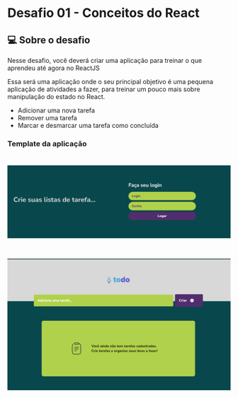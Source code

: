 # Desafio 01 - Conceitos do React

## 💻 Sobre o desafio

Nesse desafio, você deverá criar uma aplicação para treinar o que aprendeu até agora no ReactJS

Essa será uma aplicação onde o seu principal objetivo é uma pequena aplicação de atividades a fazer, para treinar um pouco mais sobre manipulação do estado no React.

- Adicionar uma nova tarefa
- Remover uma tarefa
- Marcar e desmarcar uma tarefa como concluída

### Template da aplicação

<h1 align="center">
  <img alt="todo-login" title="todo-login" src="https://github.com/angelresende/desafio_todo_list/blob/main/todo-login.PNG">
</h1>

<h1 align="center">
  <img alt="todo-task" title="todo-task" src="https://github.com/angelresende/desafio_todo_list/blob/main/todo-task.PNG">
</h1>
